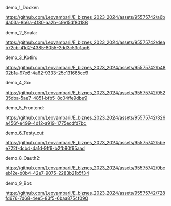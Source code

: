 demo_1_Docker:

https://github.com/Leovambarii/E_biznes_2023_2024/assets/95575742/a6b4a03a-8b6a-4f80-aa2b-c9e15df80188


demo_2_Scala:

https://github.com/Leovambarii/E_biznes_2023_2024/assets/95575742/deab72cb-41d2-4385-8055-2dd3c53c1ac6


demo_3_Kotlin:

https://github.com/Leovambarii/E_biznes_2023_2024/assets/95575742/b4802b1a-97e6-4a62-9333-25c131665cc9

demo_4_Go:

https://github.com/Leovambarii/E_biznes_2023_2024/assets/95575742/95235dba-5ae7-4851-bfb5-8c04ffe9dbe9

demo_5_Frontend:

https://github.com/Leovambarii/E_biznes_2023_2024/assets/95575742/326a456f-e499-4d12-a919-1775ecdfd7bc

demo_6_Testy_cut:

https://github.com/Leovambarii/E_biznes_2023_2024/assets/95575742/5bee722f-dcbd-4a1d-9ff9-b2fb90f95aad

demo_8_Oauth2:

https://github.com/Leovambarii/E_biznes_2023_2024/assets/95575742/9bceb12e-b0b4-42e7-9075-2283b21b5f34

demo_9_Bot:

https://github.com/Leovambarii/E_biznes_2023_2024/assets/95575742/728fd676-7d68-4ee5-83f5-6baa8754f090

